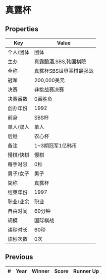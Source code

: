 # 真露杯

## Properties

| Key | Value |
| --- | ----- |
| 个人/团体 | 团体 |
| 主办 | 真露酿酒,SBS,韩国棋院 |
| 全称 | 真露杯SBS世界围棋最强战 |
| 冠军 | 200,000美元 |
| 决赛 | 非挑战赛决赛 |
| 决赛番数 | 0番胜负 |
| 创办年份 | 1992 |
| 前身 | SBS杯 |
| 单人/双人 | 单人 |
| 后继 | 农心杯 |
| 备注 | 1~3期冠军1亿韩币 |
| 慢棋/快棋 | 慢棋 |
| 每手时限 | 0秒 |
| 男子/女子 | 男子 |
| 简称 | 真露杯 |
| 结束年份 | 1997 |
| 职业/业余 | 职业 |
| 自由时间 | 60分钟 |
| 规模 | 国际棋战 |
| 读秒时长 | 60秒 |
| 读秒次数 | 0次 |

## Previous

| # | Year | Winner | Score | Runner Up |
| --- | --- | --- | --- | --- |

